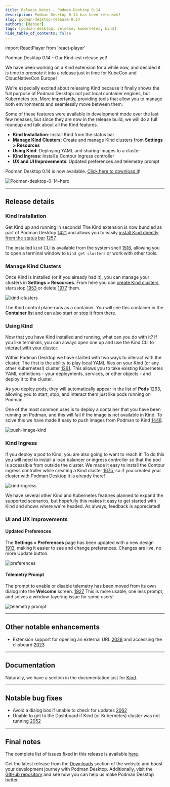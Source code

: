 ```yaml
---
title: Release Notes - Podman Desktop 0.14
description: Podman Desktop 0.14 has been released!
slug: podman-desktop-release-0.14
authors: [deboer]
tags: [podman-desktop, release, kubernetes, kind]
hide_table_of_contents: false
---
```


import ReactPlayer from 'react-player'

Podman Desktop 0.14 - Our Kind-est release yet!

We have been working on a Kind extension for a while now, and decided it is time to promote it
into a release just in time for KubeCon and CloudNativeCon Europe!

We're especially excited about releasing Kind because it finally shows the full purpose
of Podman Desktop: not just local container engines, but Kubernetes too. More importantly,
providing tools that allow you to manage both environments and seamlessly move between them.

Some of these features were available in development mode over the last few releases,
but since they are now in the release build, we will do a full roundup and talk about
all the Kind features.

<!--Main Features-->

- **Kind Installation**: Install Kind from the status bar
- **Manage Kind Clusters**: Create and manage Kind clusters from **<Icon icon="fa-solid fa-cog" size="lg" /> Settings > Resources**
- **Using Kind**: Deploying YAML and sharing images to a cluster
- **Kind Ingress**: Install a Contour ingress controller
- **UX and UI Improvements**: Updated preferences and telemetry prompt

Podman Desktop 0.14 is now available. [Click here to download it](/downloads)!

![Podman-desktop-0-14-hero](img/podman-desktop-release-0.14/podman-desktop-release-0.14.png)

<!--truncate-->

---

## Release details

### Kind Installation

Get Kind up and running in seconds! The Kind extension is now bundled as part of Podman Desktop
[1421](https://github.com/containers/podman-desktop/issues/1421)
and allows you to easily [install Kind directly from the status bar](/docs/kind/installing)
[1257](https://github.com/containers/podman-desktop/issues/1257).

The installed `kind` CLI is available from the system shell [1516](https://github.com/containers/podman-desktop/issues/1516),
allowing you to open a terminal window to `kind get clusters` or work with other tools.

### Manage Kind Clusters

Once Kind is installed (or if you already had it), you can manage your clusters in **<Icon icon="fa-solid fa-cog" size="lg" /> Settings > Resources**.
From here you can [create Kind clusters](/docs/kind/creating-a-kind-cluster),
start/stop [1953](https://github.com/containers/podman-desktop/issues/1953)
or delete [1977](https://github.com/containers/podman-desktop/issues/1977) them.

![kind-clusters](img/podman-desktop-release-0.14/kind-clusters.png)

The Kind control plane runs as a container. You will see this container
in the **Container** list and can also start or stop it from there.

### Using Kind

Now that you have Kind installed and running, what can you do with it?
If you like terminals, you can always open one up and use the Kind CLI to
[interact with your cluster](https://kind.sigs.k8s.io/docs/user/quick-start/#interacting-with-your-cluster).

Within Podman Desktop we have started with two ways to interact with the cluster.
The first is the ability to play local YAML files on your Kind (or any other Kubernetes!) cluster [1261](https://github.com/containers/podman-desktop/issues/1261). This allows you to take existing Kubernetes YAML definitions -
your deployments, services, or other objects - and deploy it to the cluster.

<ReactPlayer playing controls url="https://user-images.githubusercontent.com/436777/231812563-ece0a56a-b347-48f8-a3a7-400eb9449037.mp4" width='100%' height='100%' />

As you deploy pods, they will automatically appear in the list of **Pods** [1263](https://github.com/containers/podman-desktop/issues/1263), allowing you to start, stop, and interact them just like pods running on Podman.

One of the most common uses is to deploy a container that you have been running on Podman, and this will fail
if the image is not available in Kind. To solve this we have made it easy to push images from
Podman to Kind [1448](https://github.com/containers/podman-desktop/issues/1448).

![push-image-kind](img/podman-desktop-release-0.14/push-image-kind.png)

### Kind Ingress

If you deploy a pod to Kind, you are also going to want to reach it! To do this you will need to install a load balancer or
ingress controller so that the pod is accessible from outside the cluster. We made it easy to install the Contour ingress
controller while creating a Kind cluster [1675](https://github.com/containers/podman-desktop/issues/1675),
so if you created your cluster with Podman Desktop it is already there!

![kind-ingress](img/podman-desktop-release-0.14/kind-ingress.png)

We have several other Kind and Kubernetes features planned to expand the supported scenarios, but hopefully this
makes it easy to get started with Kind and shows where we're headed. As always, feedback is appreciated!

### UI and UX improvements

#### Updated Preferences

The **<Icon icon="fa-solid fa-cog" size="lg" /> Settings > Preferences** page has been updated with a new design [1913](https://github.com/containers/podman-desktop/pull/1913),
making it easier to see and change preferences. Changes are live, no more Update button.

![preferences](https://user-images.githubusercontent.com/49404737/229498507-e754b55c-dcbd-486d-9ee3-a1fe3bed7271.gif)

#### Telemetry Prompt

The prompt to enable or disable telemetry has been moved from its own dialog into the **Welcome** screen.
[1927](https://github.com/containers/podman-desktop/pull/1927)
This is more usable, one less prompt, and solves a window-layering issue for some users!

![telemetry prompt](https://user-images.githubusercontent.com/19958075/229577331-365a9a01-0426-4482-a95d-f5dfe39af90a.png)

---

## Other notable enhancements

- Extension support for opening an external URL [2028](https://github.com/containers/podman-desktop/pull/2028) and
  accessing the clipboard [2023](https://github.com/containers/podman-desktop/pull/2023)

---

## Documentation

Naturally, we have a section in the documentation just for [Kind](https://podman-desktop.io/docs/kind).

---

## Notable bug fixes

- Avoid a dialog box if unable to check for updates [2062](https://github.com/containers/podman-desktop/pull/2062)
- Unable to get to the Dashboard if Kind (or Kubernetes) cluster was not running [2052](https://github.com/containers/podman-desktop/issues/2052)

---

## Final notes

The complete list of issues fixed in this release is available [here](https://github.com/containers/podman-desktop/issues?q=is%3Aclosed+milestone%3A0.14.0).

Get the latest release from the [Downloads](/downloads) section of the website and boost your development journey with Podman Desktop. Additionally, visit the [GitHub repository](https://github.com/containers/podman-desktop) and see how you can help us make Podman Desktop better.
